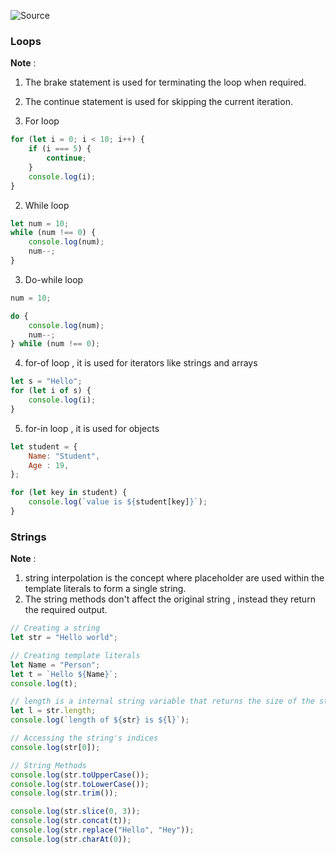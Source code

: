 ![Source](https://youtu.be/UmRtFFSDSFo?list=PLGjplNEQ1it_oTvuLRNqXfz_v_0pq6unW)

### Loops

**Note** :
1. The brake statement is used for terminating the loop when required.
2. The continue statement is used for skipping the current iteration.

3. For loop
```js
for (let i = 0; i < 10; i++) {
	if (i === 5) {
		continue;
	}
	console.log(i);
}
```
2. While loop
```js
let num = 10;
while (num !== 0) {
	console.log(num);
	num--;
}
```
3. Do-while loop
```js
num = 10;

do {
	console.log(num);
	num--;
} while (num !== 0);
```
4. for-of loop , it is used for iterators like strings and arrays
```js
let s = "Hello";
for (let i of s) {
	console.log(i);
}
```
5. for-in loop , it is used for objects
```js
let student = {
	Name: "Student",
	Age : 19,
};

for (let key in student) {
	console.log(`value is ${student[key]}`);
}
```

### Strings
**Note** :
1. string interpolation is the concept where placeholder are used within the template literals to form a single string.
2. The string methods don't affect the original string , instead they return the required output.

```js
// Creating a string
let str = "Hello world";

// Creating template literals
let Name = "Person";
let t = `Hello ${Name}`;
console.log(t);

// length is a internal string variable that returns the size of the string
let l = str.length;
console.log(`length of ${str} is ${l}`);

// Accessing the string's indices
console.log(str[0]);

// String Methods
console.log(str.toUpperCase());
console.log(str.toLowerCase());
console.log(str.trim());

console.log(str.slice(0, 3));
console.log(str.concat(t));
console.log(str.replace("Hello", "Hey"));
console.log(str.charAt(0));
```
